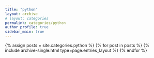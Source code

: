 ```yaml
---
title: "python"
layout: archive
# layout: categories
permalink: categories/python
author_profile: true
sidebar_main: true
---
```



{% assign posts = site.categories.python %}
{% for post in posts %} {% include archive-single.html type=page.entries_layout %} {% endfor %}
